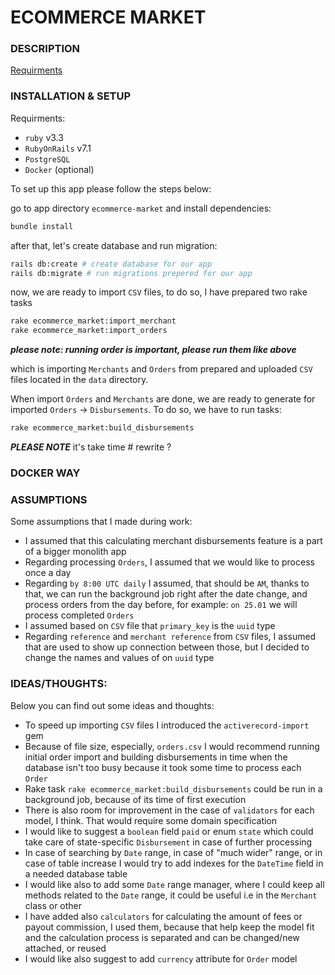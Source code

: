 # ECOMMERCE MARKET

### DESCRIPTION

[Requirments](https://sequra.github.io/backend-challenge/)


### INSTALLATION & SETUP

Requirments:
  - `ruby` v3.3
  - `RubyOnRails` v7.1
  - `PostgreSQL`
  - `Docker` (optional)

To set up this app please follow the steps below:

go to app directory `ecommerce-market` and install dependencies:
```bash
bundle install

```
after that, let's create database and run migration:
```bash
rails db:create # create database for our app
rails db:migrate # run migrations prepered for our app
```

now, we are ready to import `CSV` files, to do so, I have prepared two rake tasks

```bash
rake ecommerce_market:import_merchant
rake ecommerce_market:import_orders

```
***please note: running order is important, please run them like above***

which is importing `Merchants` and `Orders` from prepared and uploaded `CSV` files located in the `data` directory.

When import `Orders` and `Merchants` are done, we are ready to generate for imported `Orders` -> `Disbursements`.
To do so, we have to run tasks:

```bash
rake ecommerce_market:build_disbursements

```

***PLEASE NOTE*** it's take time # rewrite ?

### DOCKER WAY


### ASSUMPTIONS
Some assumptions that I made during work:
  - I assumed that this calculating merchant disbursements feature is a part of a bigger monolith app
  - Regarding processing `Orders`, I assumed that we would like to process once a day
  - Regarding `by 8:00 UTC daily` I assumed, that should be `AM`, thanks to that, we can run the background job right after the date change, and process orders from the day before, for example: `on 25.01` we will process completed `Orders`
  - I assumed based on `CSV` file that `primary_key` is the `uuid` type
  - Regarding `reference` and `merchant reference` from `CSV` files, I assumed that are used to show up connection between those, but I decided to change the names and values of on `uuid` type

### IDEAS/THOUGHTS:
Below you can find out some ideas and thoughts:
  - To speed up importing `CSV` files I introduced the `activerecord-import` gem
  - Because of file size, especially, `orders.csv` I would recommend running initial order import and building disbursements in time when the database isn't too busy because it took some time to process each `Order`
  - Rake task `rake ecommerce_market:build_disbursements` could be run in a background job, because of its time of first execution
  - There is also room for improvement in the case of `validators` for each model, I think. That would require some domain specification
  - I would like to suggest a `boolean` field `paid` or enum `state` which could take care of state-specific `Disbursement` in case of further processing
  - In case of searching by `Date` range, in case of "much wider" range, or in case of table increase I would try to add indexes for the `DateTime` field in a needed database table
  - I would like also to add some `Date` range manager, where I could keep all methods related to the `Date` range, it could be useful i.e in the `Merchant` class or other
  - I have added also `calculators` for calculating the amount of fees or payout commission, I used them, because that help keep the model fit and the calculation process is separated and can be changed/new attached, or reused
  - I would like also suggest to add `currency` attribute for `Order` model
